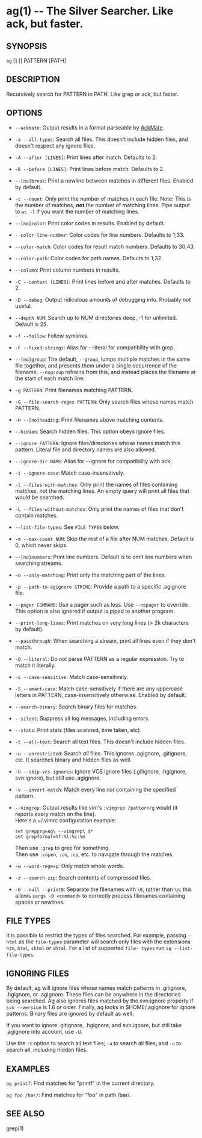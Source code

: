 ag(1) -- The Silver Searcher. Like ack, but faster.
=============================================

## SYNOPSIS

`ag` [<file-type>] [<options>] PATTERN [PATH]

## DESCRIPTION

Recursively search for PATTERN in PATH. Like grep or ack, but faster.

## OPTIONS

  * `--ackmate`:
    Output results in a format parseable by [AckMate](https://github.com/protocool/AckMate).

  * `-a --all-types`:
    Search all files. This doesn't include hidden files, and doesn't respect any ignore files.

  * `-A --after [LINES]`:
    Print lines after match. Defaults to 2.

  * `-B --before [LINES]`:
    Print lines before match. Defaults to 2.

  * `--[no]break`:
    Print a newline between matches in different files. Enabled by default.

  * `-c --count`:
    Only print the number of matches in each file.
    Note: This is the number of matches, **not** the number of matching lines.
    Pipe output to `wc -l` if you want the number of matching lines.

  * `--[no]color`:
    Print color codes in results. Enabled by default.

  * `--color-line-number`:
    Color codes for line numbers. Defaults to 1;33.

  * `--color-match`:
    Color codes for result match numbers. Defaults to 30;43.

  * `--color-path`:
    Color codes for path names. Defaults to 1;32.

  * `--column`:
    Print column numbers in results.

  * `-C --context [LINES]`:
    Print lines before and after matches. Defaults to 2.

  * `-D --debug`:
    Output ridiculous amounts of debugging info. Probably not useful.

  * `--depth NUM`:
    Search up to NUM directories deep, -1 for unlimited. Default is 25.

  * `-f --follow`:
    Follow symlinks.

  * `-F --fixed-strings`:
    Alias for --literal for compatibility with grep.

  * `--[no]group`:
    The default, `--group`, lumps multiple matches in the same file
    together, and presents them under a single occurrence of the
    filename. `--nogroup` refrains from this, and instead places the
    filename at the start of each match line.

  * `-g PATTERN`:
    Print filenames matching PATTERN.

  * `-G --file-search-regex PATTERN`:
    Only search files whose names match PATTERN.

  * `-H --[no]heading`:
    Print filenames above matching contents.

  * `--hidden`:
    Search hidden files. This option obeys ignore files.

  * `--ignore PATTERN`:
    Ignore files/directories whose names match this pattern. Literal
    file and directory names are also allowed.

  * `--ignore-dir NAME`:
    Alias for --ignore for compatibility with ack.

  * `-i --ignore-case`:
    Match case-insensitively.

  * `-l --files-with-matches`:
    Only print the names of files containing matches, not the matching
    lines. An empty query will print all files that would be searched.

  * `-L --files-without-matches`:
    Only print the names of files that don't contain matches.

  * `--list-file-types`:
    See `FILE TYPES` below.

  * `-m --max-count NUM`:
    Skip the rest of a file after NUM matches. Default is 0, which never skips.

  * `--[no]numbers`:
    Print line numbers. Default is to omit line numbers when searching streams.

  * `-o --only-matching`:
    Print only the matching part of the lines.
  
  * `-p --path-to-agignore STRING`:
    Provide a path to a specific .agignore file.

  * `--pager COMMAND`:
    Use a pager such as less. Use `--nopager` to override. This option
    is also ignored if output is piped to another program.

  * `--print-long-lines`:
    Print matches on very long lines (> 2k characters by default).

  * `--passthrough`:
    When searching a stream, print all lines even if they don't match.

  * `-Q --literal`:
    Do not parse PATTERN as a regular expression. Try to match it literally.

  * `-s --case-sensitive`:
    Match case-sensitively.

  * `-S --smart-case`:
    Match case-sensitively if there are any uppercase letters in PATTERN,
    case-insensitively otherwise. Enabled by default.

  * `--search-binary`:
    Search binary files for matches.

  * `--silent`:
    Suppress all log messages, including errors.

  * `--stats`:
    Print stats (files scanned, time taken, etc).

  * `-t --all-text`:
    Search all text files. This doesn't include hidden files.

  * `-u --unrestricted`:
    Search *all* files. This ignores .agignore, .gitignore, etc. It searches
    binary and hidden files as well.

  * `-U --skip-vcs-ignores`:
    Ignore VCS ignore files (.gitignore, .hgignore, svn:ignore), but still
    use .agignore.

  * `-v --invert-match`:
    Match every line *not* containing the specified pattern.

  * `--vimgrep`:
    Output results like vim's `:vimgrep /pattern/g` would (it reports every match on the line).   
    Here's a ~/.vimrc configuration example:

    `set grepprg=ag\ --vimgrep\ $*`   
    `set grepformat=%f:%l:%c:%m`

    Then use `:grep` to grep for something.   
    Then use `:copen`, `:cn`, `:cp`, etc. to navigate through the matches.

  * `-w --word-regexp`:
    Only match whole words.

  * `-z --search-zip`:
    Search contents of compressed files.

  * `-0 --null --print0`:
    Separate the filenames with `\0`, rather than `\n`:
    this allows `xargs -0 <command>` to correctly process filenames containing
    spaces or newlines.


## FILE TYPES

It is possible to restrict the types of files searched. For example, passing
`--html` as the `file-types` parameter will search only files with the
extensions `htm`, `html`, `shtml` or `xhtml`. For a list of supported `file-
types` run `ag --list-file-types`.

## IGNORING FILES

By default, ag will ignore files whose names match patterns in .gitignore,
.hgignore, or .agignore. These files can be anywhere in the directories being
searched. Ag also ignores files matched by the svn:ignore property if `svn
--version` is 1.6 or older.  Finally, ag looks in $HOME/.agignore for ignore
patterns. Binary files are ignored by default as well.

If you want to ignore .gitignore, .hgignore, and svn:ignore, but still take
.agignore into account, use `-U`.

Use the `-t` option to search all text files; `-a` to search all files; and `-u`
to search all, including hidden files.

## EXAMPLES

`ag printf`:
  Find matches for "printf" in the current directory.

`ag foo /bar/`:
  Find matches for "foo" in path /bar/.

## SEE ALSO

grep(1)
